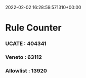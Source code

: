 2022-02-02 16:28:59.571310+00:00
# Rule Counter 
 ### UCATE : 404341

 ### Veneto : 63112

 ### Allowlist : 13920